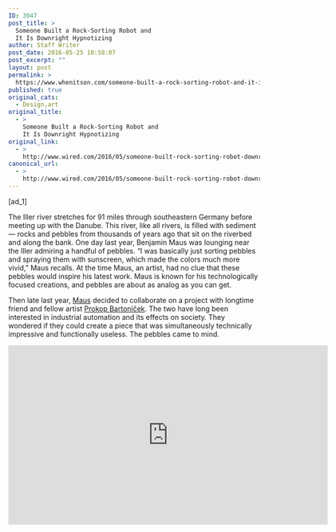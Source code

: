 ```yaml
---
ID: 3947
post_title: >
  Someone Built a Rock-Sorting Robot and
  It Is Downright Hypnotizing
author: Staff Writer
post_date: 2016-05-25 10:58:07
post_excerpt: ""
layout: post
permalink: >
  https://www.whenitson.com/someone-built-a-rock-sorting-robot-and-it-is-downright-hypnotizing/
published: true
original_cats:
  - Design,art
original_title:
  - >
    Someone Built a Rock-Sorting Robot and
    It Is Downright Hypnotizing
original_link:
  - >
    http://www.wired.com/2016/05/someone-built-rock-sorting-robot-downright-hypnotizing/
canonical_url:
  - >
    http://www.wired.com/2016/05/someone-built-rock-sorting-robot-downright-hypnotizing/
---
```

 [ad_1]
<br><div id=""><p>The Iller river stretches for 91 miles through southeastern Germany before meeting up with the Danube. This river, like all rivers, is filled with sediment— rocks and pebbles from thousands of years ago that sit on the riverbed and along the bank. One day last year, Benjamin Maus was lounging near the Iller admiring a handful of pebbles. “I was basically just sorting pebbles and spraying them with sunscreen, which made the colors much more vivid,” Maus recalls. At the time Maus, an artist, had no clue that these pebbles would inspire his latest work. Maus is known for his technologically focused creations, and pebbles are about as analog as you can get.</p>
<p>Then late last year, <a href="http://www.feld.is/imprint/">Maus</a> decided to collaborate on a project with longtime friend and fellow artist <a href="http://www.prokopbartonicek.com/">Prokop Bartoníček</a>. The two have long been interested in industrial automation and its effects on society. They wondered if they could create a piece that was simultaneously technically impressive and functionally useless. The pebbles came to mind.</p>
<p><iframe src="https://player.vimeo.com/video/167126696" width="640" height="360" frameborder="0" webkitallowfullscreen="" mozallowfullscreen="" allowfullscreen=""/></p>
<p>The result is Jller, an installation that Bartoníček describes as a “very complex machine that’s doing nothing very special.” Jller’s main task is sorting pebbles from the Iller river into neat, organized rows. It’s able to do this by using machine learning, computer vision, and an industrial-grade vacuum-gripper. Without any help from a human, the robotic arm analyzes each of the 7,000 stones and sorts them according to type and age. “We’re kind of creating a machine that processes nature in a way,” says Maus.</p>
<p>To start, Maus manually trained a machine learning algorithm to recognize features in 30 different types of stones.The stones are categorized based on two metrics—the computer vision camera is able to determine both the dominant colors in the stones and the structural histogram of the rocks, or in other words the grains, lines, patterns, surface texture of the rocks. Both features give clues to how old the stone is.</p>
<p>At the beginning of every run, the camera takes a photo of the randomly assorted rocks and uses it to map the location of each stone. “By doing this we can be quicker in rearranging, because we don’t have to do it blindly,” says Maus. The robotic arm then gets to work, suctioning the stones and placing them down according to age and type, though the artists say that the algorithm is capable of producing all forms of patterns. The process takes two to three exhibition days.</p>
<p>Watching the robotic arm at work is oddly transfixing—it’s almost soothing in its methodical precision. The artists say they’re not surprised when people tell them watching the piece is meditative. “We all have this inside us—we like to collect, we like to measure, we like to move things,” Bartoníček says. “This need to collect things and sort them is really one of the most elemental points where we humans start to be humans.”</p>

			<a class="visually-hidden skip-to-text-link focusable bg-white" href="#start-of-content">Go Back to Top. Skip To: Start of Article.</a>

			
</div>
<br>[ad_2]
<br><a href="http://www.wired.com/2016/05/someone-built-rock-sorting-robot-downright-hypnotizing/">Source </a>